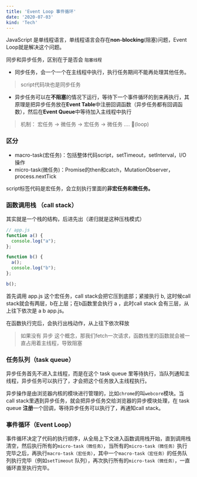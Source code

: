 ```yaml
---
title: 'Event Loop 事件循环' 
date: '2020-07-03'
kind: 'Tech'
---
```


JavaScript 是单线程语言，单线程语言会存在**non-blocking**(阻塞)问题，Event Loop就是解决这个问题。

同步和异步任务，区别在于是否会 ```阻塞线程```

- 同步任务，会一个一个在主线程中执行，执行任务期间不能再处理其他任务。

> script代码块也是同步任务

- 异步任务可以在**不阻塞**的情况下运行，等待下一个事件循环的到来再执行，其原理是把异步任务放在**Event Table**中注册回调函数（异步任务都有回调函数），然后在**Event Queue**中等待加入主线程中执行


> 机制： 宏任务 -> 微任务 -> 宏任务 -> 微任务 …. 🔄(loop)



### 区分

- macro-task(宏任务)：包括整体代码script，setTimeout，setInterval，I/O 操作
- micro-task(微任务)：Promise的then和catch，MutationObserver，process.nextTick

script标签代码是宏任务，会立刻执行里面的**非宏任务和微任务。**



### 函数调用栈 （call stack）

其实就是一个栈的结构，后进先出（递归就是这种压栈模式）

```js
// app.js
function a() {  
  console.log("a");
};

function b() {  
  a();
  console.log("b");
};

b();
```



首先调用 app.js 这个宏任务，call stack会把它压到底部；紧接执行 b, 这时候call stack就会有两层，b在上层；在b函数里会执行 a ，此时call stack 会有三层，从上往下依次是 a b app.js。

在函数执行完后，会执行出栈动作，从上往下依次释放

> 如果没有 异步 这个概念，那我们fetch一次请求，函数栈里的函数就会被一直占用着主线程，导致阻塞



### 任务队列（task queue）

异步任务首先不进入主线程，而是在这个 task queue 里等待执行，当队列通知主线程，异步任务可以执行了，才会把这个任务放入主线程执行。



异步操作是由浏览器内核的模块进行管理的，比如```chrome```的叫```webcore```模块。当call stack里遇到异步任务，就会把异步任务交给浏览器的异步模块处理，在 task queue **注册**一个回调，等待异步任务可以执行了，再通知call stack。



### 事件循环（Event Loop）

事件循环决定了代码的执行顺序，从全局上下文进入函数调用栈开始，直到调用栈清空，然后执行所有的`micro-task（微任务）`，当所有的`micro-task（微任务）`执行完毕之后，再执行`macro-task（宏任务）`，其中一个`macro-task（宏任务）`的任务队列执行完毕（例如`setTimeout` 队列），再次执行所有的`micro-task（微任务）`，一直循环直至执行完毕。

​	



